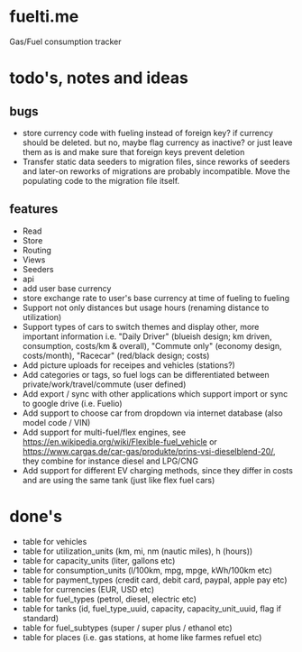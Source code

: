 # fuelti.me
Gas/Fuel consumption tracker

# todo's, notes and ideas

## bugs

- store currency code with fueling instead of foreign key? if currency should be deleted. but no, maybe flag currency as inactive? or just leave them as is and make sure that foreign keys prevent deletion
- Transfer static data seeders to migration files, since reworks of seeders and later-on reworks of migrations are probably incompatible. Move the populating code to the migration file itself.

## features

- Read
- Store
- Routing
- Views
- Seeders
- api
- add user base currency
- store exchange rate to user's base currency at time of fueling to fueling
- Support not only distances but usage hours (renaming distance to utilization)
- Support types of cars to switch themes and display other, more important information i.e. "Daily Driver" (blueish design; km driven, consumption, costs/km & overall), "Commute only" (economy design, costs/month), "Racecar" (red/black design; costs)
- Add picture uploads for receipes and vehicles (stations?)
- Add categories or tags, so fuel logs can be differentiated between private/work/travel/commute (user defined)
- Add export / sync with other applications which support import or sync to google drive (i.e. Fuelio)
- Add support to choose car from dropdown via internet database (also model code / VIN)
- Add support for multi-fuel/flex engines, see https://en.wikipedia.org/wiki/Flexible-fuel_vehicle or https://www.cargas.de/car-gas/produkte/prins-vsi-dieselblend-20/, they combine for instance diesel and LPG/CNG
- Add support for different EV charging methods, since they differ in costs and are using the same tank (just like flex fuel cars)

# done's

- table for vehicles
- table for utilization_units (km, mi, nm (nautic miles), h (hours))
- table for capacity_units (liter, gallons etc)
- table for consumption_units (l/100km, mpg, mpge, kWh/100km etc)
- table for payment_types (credit card, debit card, paypal, apple pay etc)
- table for currencies (EUR, USD etc)
- table for fuel_types (petrol, diesel, electric etc)
- table for tanks (id, fuel_type_uuid, capacity, capacity_unit_uuid, flag if standard)
- table for fuel_subtypes (super / super plus / ethanol etc)
- table for places (i.e. gas stations, at home like farmes refuel etc)

